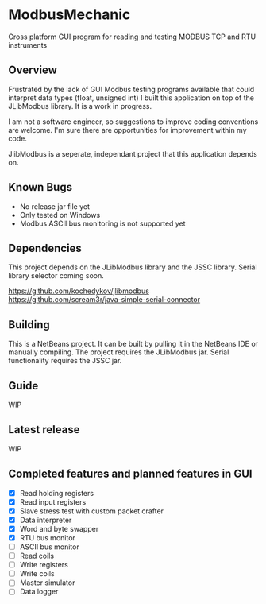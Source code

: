 # ModbusMechanic
Cross platform GUI program for reading and testing MODBUS TCP and RTU instruments
## Overview

Frustrated by the lack of GUI Modbus testing programs available that could interpret data types (float, unsigned int) I built this application on top of the JLibModbus library. It is a work in progress.

I am not a software engineer, so suggestions to improve coding conventions are welcome. I'm sure there are opportunities for improvement within my code.

JlibModbus is a seperate, independant project that this application depends on.

## Known Bugs
- No release jar file yet
- Only tested on Windows
- Modbus ASCII bus monitoring is not supported yet

## Dependencies

This project depends on the JLibModbus library and the JSSC library. Serial library selector coming soon.

https://github.com/kochedykov/jlibmodbus  
https://github.com/scream3r/java-simple-serial-connector

## Building

This is a NetBeans project. It can be built by pulling it in the NetBeans IDE or manually compiling. The project requires the JLibModbus jar. Serial functionality requires the JSSC jar.

## Guide

WIP

## Latest release

WIP

## Completed features and planned features in GUI

- [x] Read holding registers
- [x] Read input registers
- [x] Slave stress test with custom packet crafter
- [x] Data interpreter
- [x] Word and byte swapper
- [x] RTU bus monitor
- [ ] ASCII bus monitor
- [ ] Read coils
- [ ] Write registers
- [ ] Write coils
- [ ] Master simulator
- [ ] Data logger
